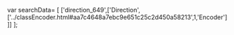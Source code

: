 var searchData= \[
\[\'direction\_649\',\[\'Direction\',\[\'../classEncoder.html\#aa7c4648a7ebc9e651c25c2d450a58213\',1,\'Encoder\'\]\]\]
\];
